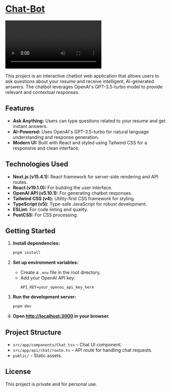 # [Chat-Bot](https://ask-my-resume-ai.vercel.app/) 

![Demo of Ask My Resume](./src/app/assest/resume-gif.mp4)

This project is an interactive chatbot web application that allows users to ask questions about your resume and receive intelligent, AI-generated answers. The chatbot leverages OpenAI's GPT-3.5-turbo model to provide relevant and contextual responses.

## Features

- **Ask Anything:** Users can type questions related to your resume and get instant answers.
- **AI-Powered:** Uses OpenAI's GPT-3.5-turbo for natural language understanding and response generation.
- **Modern UI:** Built with React and styled using Tailwind CSS for a responsive and clean interface.

## Technologies Used

- **Next.js (v15.4.1):** React framework for server-side rendering and API routes.
- **React (v19.1.0):** For building the user interface.
- **OpenAI API (v5.10.1):** For generating chatbot responses.
- **Tailwind CSS (v4):** Utility-first CSS framework for styling.
- **TypeScript (v5):** Type-safe JavaScript for robust development.
- **ESLint:** For code linting and quality.
- **PostCSS:** For CSS processing.

## Getting Started

1. **Install dependencies:**
   ```sh
   pnpm install
   ```

2. **Set up environment variables:**
   - Create a `.env` file in the root directory.
   - Add your OpenAI API key:
     ```
     API_KEY=your_openai_api_key_here
     ```

3. **Run the development server:**
   ```sh
   pnpm dev
   ```

4. **Open [http://localhost:3000](http://localhost:3000) in your browser.**

## Project Structure

- `src/app/components/Chat.tsx` – Chat UI component.
- `src/app/api/chat/route.ts` – API route for handling chat requests.
- `public/` – Static assets.

## License

This project is private and for personal use.
